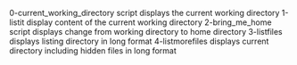 0-current_working_directory script displays the current working directory
1-listit display content of the current working directory
2-bring_me_home script displays change from working directory to home directory
3-listfiles displays listing directory in long format
4-listmorefiles displays current directory including hidden files in long format
